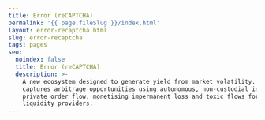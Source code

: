 ```yaml
---
title: Error (reCAPTCHA)
permalink: '{{ page.fileSlug }}/index.html'
layout: error-recaptcha.html
slug: error-recaptcha
tags: pages
seo:
  noindex: false
  title: Error (reCAPTCHA)
  description: >-
    A new ecosystem designed to generate yield from market volatility. It
    captures arbitrage opportunities using autonomous, non-custodial indexes and
    private order flow, monetising impermanent loss and toxic flows for
    liquidity providers.
---
```



